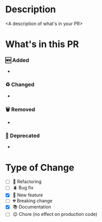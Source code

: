 # Description

<A description of what's in your PR>

# What's in this PR

### :new: Added
- <what you added in your PR>

### :recycle: Changed
- <what changed in your PR>

### :wastebasket: Removed
- <what has been remove in your PR>

### 🚨 Deprecated
- <what functionnality is now deprecated>

# Type of Change

- [ ] 🔧 Refactoring
- [ ] :beetle: Bug fix
- [X] :baby: New feature
- [ ] :broken_heart: Breaking change
- [X] 📚 Documentation
- [ ] 😉 Chore (no effect on production code)